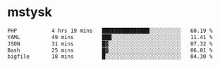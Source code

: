 # mstysk

<!--START_SECTION:waka-->

```txt
PHP           4 hrs 19 mins   ███████████████░░░░░░░░░░   60.19 %
YAML          49 mins         ███░░░░░░░░░░░░░░░░░░░░░░   11.41 %
JSON          31 mins         █▓░░░░░░░░░░░░░░░░░░░░░░░   07.32 %
Bash          25 mins         █▓░░░░░░░░░░░░░░░░░░░░░░░   06.01 %
bigfile       18 mins         █░░░░░░░░░░░░░░░░░░░░░░░░   04.30 %
```

<!--END_SECTION:waka-->
